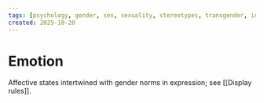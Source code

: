 ```yaml
---
tags: [psychology, gender, sex, sexuality, stereotypes, transgender, intersex, orientation, sexism, masculinity, STEM]
created: 2025-10-20
---
```

# Emotion

Affective states intertwined with gender norms in expression; see [[Display rules]].
